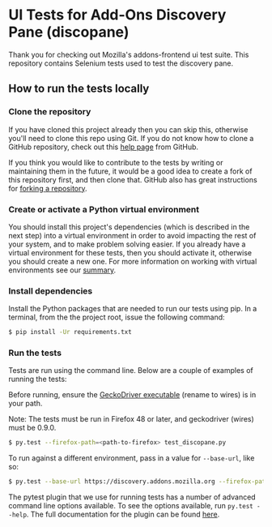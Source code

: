 # UI Tests for Add-Ons Discovery Pane (discopane)

Thank you for checking out Mozilla's addons-frontend ui test suite.
This repository contains Selenium tests used to test the discovery pane.

## How to run the tests locally

### Clone the repository
If you have cloned this project already then you can skip this, otherwise you'll need to clone this repo using Git.
If you do not know how to clone a GitHub repository, check out this
[help page][git-clone] from GitHub.

If you think you would like to contribute to the tests by writing or maintaining them in the future,
it would be a good idea to create a fork of this repository first, and then clone that.
GitHub also has great instructions for [forking a repository][git-fork].

### Create or activate a Python virtual environment
You should install this project's dependencies (which is described in the next step) into a virtual environment
in order to avoid impacting the rest of your system, and to make problem solving easier.
If you already have a virtual environment for these tests, then you should activate it,
otherwise you should create a new one.
For more information on working with virtual environments see our
[summary][virtualenv].

### Install dependencies
Install the Python packages that are needed to run our tests using pip. In a terminal,
from the the project root, issue the following command:

```bash
$ pip install -Ur requirements.txt
```

### Run the tests
Tests are run using the command line. Below are a couple of examples of running the tests:

Before running, ensure the [GeckoDriver executable][geckodriver] (rename to wires) is in your path.

Note: The tests must be run in Firefox 48 or later, and geckodriver (wires) must be 0.9.0.

```bash
$ py.test --firefox-path=<path-to-firefox> test_discopane.py
```

To run against a different environment, pass in a value for `--base-url`, like so:

```bash
$ py.test --base-url https://discovery.addons.mozilla.org --firefox-path=<path-to-firefox> test_discopane.py
```

The pytest plugin that we use for running tests has a number of advanced
command line options available. To see the options available, run
`py.test --help`. The full documentation for the plugin can be found
[here][pytest-selenium].

[git-clone]: https://help.github.com/articles/cloning-a-repository/
[git-fork]: https://help.github.com/articles/fork-a-repo/
[geckodriver]: https://developer.mozilla.org/en-US/docs/Mozilla/QA/Marionette/WebDriver#Setting_up_the_Marionette_executable
[pytest-selenium]: http://pytest-selenium.readthedocs.org/
[virtualenv]: https://wiki.mozilla.org/QA/Execution/Web_Testing/Automation/Virtual_Environments
